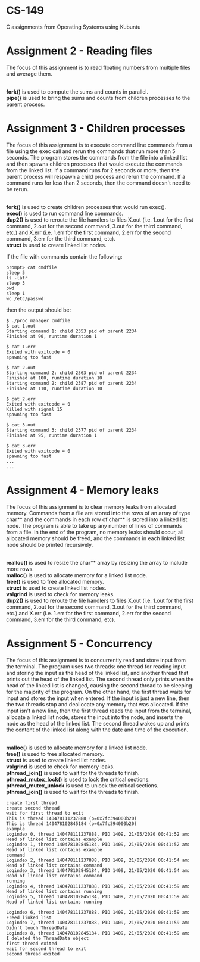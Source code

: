 # CS-149
C assignments from Operating Systems using Kubuntu


# Assignment 2 - Reading files
The focus of this assignment is to read floating numbers from multiple files and average them. 

<br />**fork()** is used to compute the sums and counts in parallel. 
<br />**pipe()** is used to bring the sums and counts from children processes to the parent process. 


# Assignment 3 - Children processes
The focus of this assignment is to execute command line commands from a file using the exec call and rerun the commands that run more than 5 seconds.
The program stores the commands from the file into a linked list and then spawns children processes that would execute the commands from the linked list. 
If a command runs for 2 seconds or more, then the parent process will respawn a child process and rerun the command. If a command runs for less than 2 seconds, then the command doesn't need to be rerun.

<br />**fork()** is used to create children processes that would run exec().
<br />**exec()** is used to run command line commands.
<br />**dup2()** is used to reroute the file handlers to files X.out (i.e. 1.out for the first command, 2.out for the second command, 3.out for the third command, etc.) and X.err (i.e. 1.err for the first command, 2.err for the second command, 3.err for the third command, etc).
<br />**struct** is used to create linked list nodes.

If the file with commands contain the following:
```
prompt> cat cmdfile
sleep 5
ls -latr
sleep 3
pwd
sleep 1
wc /etc/passwd
```

then the output should be:
```
$ ./proc_manager cmdfile
$ cat 1.out
Starting command 1: child 2353 pid of parent 2234
Finished at 90, runtime duration 1

$ cat 1.err
Exited with exitcode = 0
spawning too fast

$ cat 2.out
Starting command 2: child 2363 pid of parent 2234
Finished at 100, runtime duration 10
Starting command 2: child 2387 pid of parent 2234
Finished at 110, runtime duration 10

$ cat 2.err
Exited with exitcode = 0
Killed with signal 15
spawning too fast

$ cat 3.out
Starting command 3: child 2377 pid of parent 2234
Finished at 95, runtime duration 1

$ cat 3.err
Exited with exitcode = 0
spawning too fast
...
...
```


# Assignment 4 - Memory leaks
The focus of this assignment is to clear memory leaks from allocated memory. 
Commands from a file are stored into the rows of an array of type char** and the commands in each row of char** is stored into a linked list node.
The program is able to take up any number of lines of commands from a file.
In the end of the program, no memory leaks should occur, all allocated memory should be freed, and the commands in each linked list node should be printed recursively.

<br />**realloc()** is used to resize the char** array by resizing the array to include more rows. 
<br />**malloc()** is used to allocate memory for a linked list node.
<br />**free()** is used to free allocated memory. 
<br />**struct** is used to create linked list nodes.
<br />**valgrind** is used to check for memory leaks.
<br />**dup2()** is used to reroute the file handlers to files X.out (i.e. 1.out for the first command, 2.out for the second command, 3.out for the third command, etc.) and X.err (i.e. 1.err for the first command, 2.err for the second command, 3.err for the third command, etc).


# Assignment 5 - Concurrency
The focus of this assignment is to concurrently read and store input from the terminal.
The program uses two threads: one thread for reading input and storing the input as the head of the linked list, and another thread that prints out the head of the linked list.
The second thread only prints when the head of the linked list is changed, causing the second thread to be sleeping for the majority of the program.
On the other hand, the first thread waits for input and stores the input when entered. 
If the input is just a new line, then the two threads stop and deallocate any memory that was allocated. 
If the input isn't a new line, then the first thread reads the input from the terminal, allocate a linked list node, stores the input into the node, and inserts the node as the head of the linked list.
The second thread wakes up and prints the content of the linked list along with the date and time of the execution.  

<br />**malloc()** is used to allocate memory for a linked list node.
<br />**free()** is used to free allocated memory. 
<br />**struct** is used to create linked list nodes.
<br />**valgrind** is used to check for memory leaks.
<br />**pthread_join()** is used to wait for the threads to finish.
<br />**pthread_mutex_lock()** is used to lock the critical sections.
<br />**pthread_mutex_unlock** is used to unlock the critical sections.
<br />**pthread_join()** is used to wait for the threads to finish.

```
create first thread
create second thread
wait for first thread to exit
This is thread 140478111237888 (p=0x7fc394000b20)
This is thread 140478102845184 (p=0x7fc394000b20)
example
Logindex 0, thread 140478111237888, PID 1409, 21/05/2020 00:41:52 am:  Head of linked list contains example
Logindex 1, thread 140478102845184, PID 1409, 21/05/2020 00:41:52 am: Head of linked list contains example
command
Logindex 2, thread 140478111237888, PID 1409, 21/05/2020 00:41:54 am:  Head of linked list contains command
Logindex 3, thread 140478102845184, PID 1409, 21/05/2020 00:41:54 am: Head of linked list contains command
running
Logindex 4, thread 140478111237888, PID 1409, 21/05/2020 00:41:59 am:  Head of linked list contains running
Logindex 5, thread 140478102845184, PID 1409, 21/05/2020 00:41:59 am: Head of linked list contains running

Logindex 6, thread 140478111237888, PID 1409, 21/05/2020 00:41:59 am: Freed linked list
Logindex 7, thread 140478111237888, PID 1409, 21/05/2020 00:41:59 am: Didn't touch ThreadData
Logindex 8, thread 140478102845184, PID 1409, 21/05/2020 00:41:59 am: I deleted the ThreadData object
first thread exited
wait for second thread to exit
second thread exited
```

